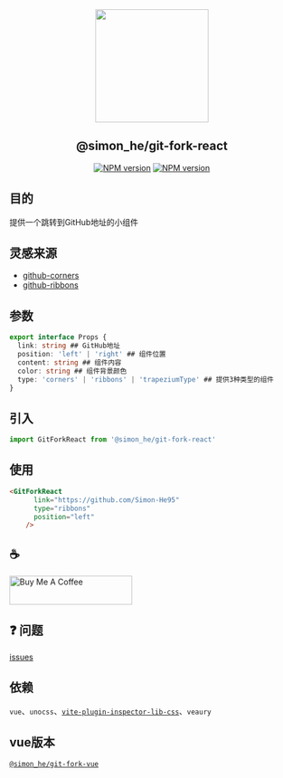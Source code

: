 <div align="center"><a href="https://git-fork-react.vercel.app/" >
<img width=200 src="https://octodex.github.com/images/daftpunktocat-thomas.gif"/>
</a>
</div>

<div  align="center">
<h2>@simon_he/git-fork-react</h2>
<a href="https://www.npmjs.com/package/@simon_he/git-fork-react"><img src="https://img.shields.io/npm/dm/@simon_he/git-fork-react?style=social" alt="NPM version"></a>
<a href="https://github.com/Simon-He95/git-fork-react"><img src="https://img.shields.io/github/stars/Simon-He95/git-fork-react?style=social" alt="NPM version"></a>
</div>

## 目的
提供一个跳转到GitHub地址的小组件 

## 灵感来源
- [github-corners](https://tholman.com/github-corners/)
- [github-ribbons](https://github.com/superhugo/github-ribbons)

## 参数
```typescript
export interface Props {
  link: string ## GitHub地址
  position: 'left' | 'right' ## 组件位置
  content: string ## 组件内容
  color: string ## 组件背景颜色
  type: 'corners' | 'ribbons' | 'trapeziumType' ## 提供3种类型的组件
}
```

## 引入
```js
import GitForkReact from '@simon_he/git-fork-react'

```

## 使用
```html
<GitForkReact
      link="https://github.com/Simon-He95"
      type="ribbons"
      position="left"
    />
```

## :coffee: 
<a href="https://github.com/Simon-He95/sponsor" target="_blank"><img src="https://cdn.buymeacoffee.com/buttons/default-orange.png" alt="Buy Me A Coffee" style="height: 51px !important;width: 217px !important;" ></a>


## :question: 问题
[issues](https://github.com/Simon-He95/git-fork-react/issues)

## 依赖
`vue`、`unocss`、[`vite-plugin-inspector-lib-css`](https://github.com/Simon-He95/vite-plugin-Inspector-lib-css)、`veaury`

## vue版本
[`@simon_he/git-fork-vue`](https://github.com/Simon-He95/git-fork-vue)

